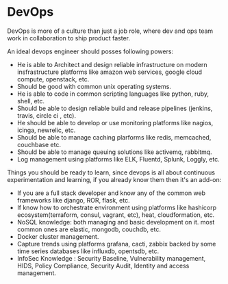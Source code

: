 # DevOps

DevOps is more of a culture than just a job role, where dev and ops team work in collaboration to ship product faster.

An ideal devops engineer should posses following powers:
* He is able to Architect and design reliable infrastructure on modern insfrastructure platforms like amazon web services, google cloud compute, openstack, etc.
* Should be good with common unix operating systems.
* He is able to code in common scripting languages like python, ruby, shell, etc.
* Should be able to design reliable build and release pipelines (jenkins, travis, circle ci , etc).
* He should be able to develop or use monitoring platforms like nagios, icinga, newrelic, etc.
* Should be able to manage caching plarforms like redis, memcached, couchbase etc.
* Should be able to manage queuing solutions like activemq, rabbitmq.
* Log management using platforms like ELK, Fluentd, Splunk, Loggly, etc.

Things you should be ready to learn, since devops is all about continuous experimentation and learning, if you already know them then it's an add-on:
* If you are a full stack developer and know any of the common web frameworks like django, ROR, flask, etc.
* If know how to orchestrate environment using platforms like hashicorp ecosystem(terraform, consul, vagrant, etc), heat, cloudformation, etc.
* NoSQL knowledge: both managing and basic development on it. most common ones are elastic, mongodb, couchdb, etc.
* Docker cluster management.
* Capture trends using platforms grafana, cacti, zabbix backed by some time series databases like influxdb, opentsdb, etc.
* InfoSec Knowledge : Security Baseline, Vulnerability management, HIDS, Policy Compliance, Security Audit, Identity and access management.
